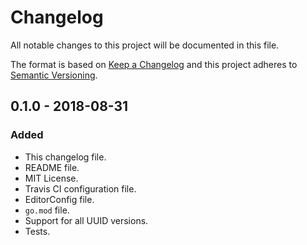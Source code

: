 # Changelog
All notable changes to this project will be documented in this file.

The format is based on [Keep a Changelog](http://keepachangelog.com/en/1.0.0/)
and this project adheres to [Semantic Versioning](http://semver.org/spec/v2.0.0.html).

## 0.1.0 - 2018-08-31
### Added
- This changelog file.
- README file.
- MIT License.
- Travis CI configuration file.
- EditorConfig file.
- `go.mod` file.
- Support for all UUID versions.
- Tests.
